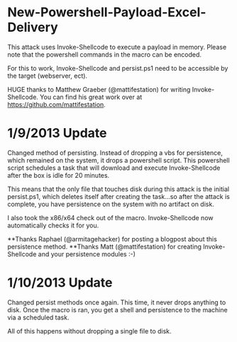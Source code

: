 New-Powershell-Payload-Excel-Delivery
=====================================

This attack uses Invoke-Shellcode to execute a payload in memory. Please note that the powershell commands in the macro
can be encoded.

For this to work, Invoke-Shellcode and persist.ps1 need to be accessible by the target (webserver, ect).

HUGE thanks to Matthew Graeber (@mattifestation) for writing Invoke-Shellcode. You can find his great work over at 
https://github.com/mattifestation. 


1/9/2013 Update
======================================
Changed method of persisting. Instead of dropping a vbs for persistence, which remained on the system, it drops
a powershell script.
This powershell script schedules a task that will download and execute Invoke-Shellcode after the box is idle for 20 minutes. 

This means that the only file that touches disk during this attack is the initial persist.ps1, which deletes itself after 
creating the task...so after the attack is complete, you have persistence on the system with no artifact on disk.


I also took the x86/x64 check out of the macro. Invoke-Shellcode now automatically checks it for you.

**Thanks Raphael (@armitagehacker) for posting a blogpost about this persistence method.
**Thanks Matt (@mattifestation) for creating Invoke-Shellcode and your persistence modules :-)

1/10/2013 Update
=======================================
Changed persist methods once again. This time, it never drops anything to disk. Once the macro is ran, you get a shell
and persistence to the machine via a scheduled task.

All of this happens without dropping a single file to disk.
